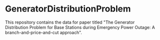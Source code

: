 # GeneratorDistributionProblem
This repository contains the data for paper titled "The Generator Distribution Problem for Base Stations during Emergency Power Outage: A branch-and-price-and-cut approach".
